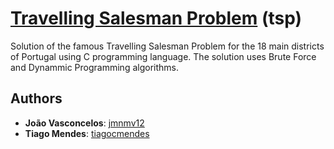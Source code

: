# [Travelling Salesman Problem](https://en.wikipedia.org/wiki/Travelling_salesman_problem) (tsp)

Solution of the famous Travelling Salesman Problem for the 18 main districts of Portugal using C programming language. The solution uses Brute Force and Dynammic Programming algorithms.

## Authors

* **João Vasconcelos**: [jmnmv12](https://github.com/jmnmv12)
* **Tiago Mendes**: [tiagocmendes](https://github.com/tiagocmendes)

